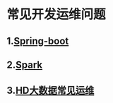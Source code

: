 # 常见开发运维问题
## 1.[Spring-boot](https://github.com/daemonman/itstory/blob/master/springboot/README.md)

## 2.[Spark](https://github.com/daemonman/itstory/blob/master/springboot/README.md)

## 3.[HD大数据常见运维](https://github.com/daemonman/itstory/blob/master/springboot/README.md)


